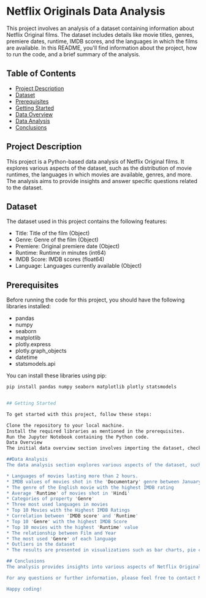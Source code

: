 # Netflix Originals Data Analysis

This project involves an analysis of a dataset containing information about Netflix Original films. The dataset includes details like movie titles, genres, premiere dates, runtime, IMDB scores, and the languages in which the films are available. In this README, you'll find information about the project, how to run the code, and a brief summary of the analysis.

## Table of Contents

- [Project Description](#project-description)
- [Dataset](#dataset)
- [Prerequisites](#prerequisites)
- [Getting Started](#getting-started)
- [Data Overview](#data-overview)
- [Data Analysis](#data-analysis)
- [Conclusions](#conclusions)

## Project Description

This project is a Python-based data analysis of Netflix Original films. It explores various aspects of the dataset, such as the distribution of movie runtimes, the languages in which movies are available, genres, and more. The analysis aims to provide insights and answer specific questions related to the dataset.

## Dataset

The dataset used in this project contains the following features:

- Title: Title of the film (Object)
- Genre: Genre of the film (Object)
- Premiere: Original premiere date (Object)
- Runtime: Runtime in minutes (int64)
- IMDB Score: IMDB scores (float64)
- Language: Languages currently available (Object)

## Prerequisites

Before running the code for this project, you should have the following libraries installed:

- pandas
- numpy
- seaborn
- matplotlib
- plotly.express
- plotly.graph_objects
- datetime
- statsmodels.api

You can install these libraries using pip:

```bash
pip install pandas numpy seaborn matplotlib plotly statsmodels 


## Getting Started

To get started with this project, follow these steps:

Clone the repository to your local machine.
Install the required libraries as mentioned in the prerequisites.
Run the Jupyter Notebook containing the Python code.
Data Overview
The initial data overview section involves importing the dataset, checking for missing values, and performing data preprocessing. The dataset's structure and summary statistics are also displayed.

##Data Analysis
The data analysis section explores various aspects of the dataset, such as:

* Languages of movies lasting more than 2 hours.
* IMDB values of movies shot in the 'Documentary' genre between January 2019 and June 2020
* The genre of the English movie with the highest IMDB rating
* Average 'Runtime' of movies shot in 'Hindi'
* Categories of property 'Genre'
* Three most used languages in movies
* Top 10 Movies with the Highest IMDB Ratings
* Correlation between 'IMDB score' and 'Runtime'
* Top 10 'Genre' with the highest IMDB Score
* Top 10 movies with the highest 'Runtime' value
* The relationship between Film and Year
* The most used 'Genre' of each language
* Outliers in the dataset
* The results are presented in visualizations such as bar charts, pie charts, and line charts.

## Conclusions
The analysis provides insights into various aspects of Netflix Original films, including trends in genres, movie runtimes, and IMDB scores. It answers specific questions about the dataset and identifies outliers.

For any questions or further information, please feel free to contact Me @ praveemessi2530@gmail.com.

Happy coding!
